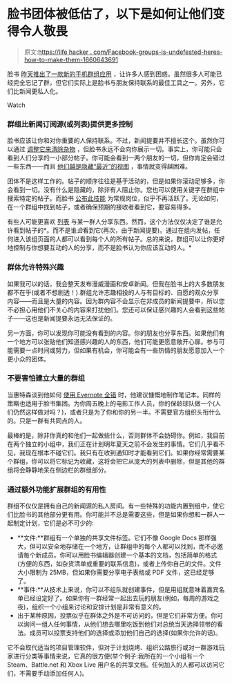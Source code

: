# 脸书团体被低估了，以下是如何让他们变得令人敬畏

> 原文:[https://life hacker . com/Facebook-groups-is-undefested-heres-how-to-make-them-1660643691](https://lifehacker.com/facebook-groups-are-underrated-heres-how-to-make-them-1660643691)

脸书 [昨天推出了一款新的手机群组应用](http://lifehacker.com/facebook-launches-dedicated-groups-app-to-make-groups-e-1660199423) ，让许多人感到困惑。虽然很多人可能已经完全忘记了群，但它们实际上是脸书与朋友保持联系的最佳工具之一。另外，它们比新闻更私人化。

Watch

### **群组比新闻订阅源(或列表)提供更多控制**

脸书应该让你和对你重要的人保持联系。不过，新闻提要并不擅长这个。虽然你可以通过 [调整它来清除杂物](https://lifehacker.com/how-to-declutter-your-facebook-news-feed-once-and-for-a-1449687892) ，但脸书永远不会向你展示一切。事实上，你可能只会看到人们分享的一小部分帖子。你可能会看到一两个朋友的一切，但你肯定会错过一些东西——而且 [他们越是隐藏“最近”的视图](http://lifehacker.com/how-to-show-the-most-recent-news-feed-in-the-new-face-1577443645) ，事情就变得越困难。

团体不是这样工作的。帖子的顺序往往是基于活动的，但是如果你滚动足够多，你会看到一切。没有什么是隐藏的，除非有人阻止你。您也可以使用关键字在群组中搜索特定的帖子。而脸书 [公布此技能](http://lifehacker.com/facebook-updated-its-graph-search-feature-today-to-incl-1429011032) 为常规岗位，似乎不再活跃了。无论如何，在一个群组中找到帖子，或者确保预期的接收者看到它，要容易得多。

有些人可能更喜欢 [列表](https://lifehacker.com/facebooks-new-smart-lists-keep-you-from-having-to-cul-5839909) 与某一群人分享东西。然而，这个方法仅仅决定了谁是允许看到帖子的*。而不是谁*会*看到它(再次，由于新闻提要)。通过在组内发帖，任何进入该组页面的人都可以看到每个人的所有帖子。总的来说，群组可以让你更好地控制与你想要互动的人的分享，而不是脸书认为你应该互动的人。*

### **群体允许特殊兴趣**

如果我可以的话，我会整天发布漫威漫画和安卓新闻。但我在脸书上的大多数朋友都不在乎(或者不想剧透！).群组允许志趣相投的人与有目标的、自愿的观众分享内容——而且是大量的内容。因为群内容不会显示在非成员的新闻提要中，所以您不必担心用他们不关心的内容来打扰他们。您还可以保证感兴趣的人会看到这些帖子——这也是新闻提要永远无法保证的。

另一方面，你可以发现你可能没有看到的内容。你的朋友也分享东西。如果他们有一个地方可以张贴他们知道感兴趣的人的东西，他们可能更愿意敞开心扉。参与可能需要一点时间或努力，但如果有机会，你可能会有一些热情的朋友愿意加入一个更小众的团体。

### **不要害怕建立大量的群组**

当惠特森谈到他如何 [使用 Evernote 全错](https://lifehacker.com/ive-been-using-evernote-all-wrong-heres-why-its-actual-5989980) 时，他建议慷慨地制作笔记本。同样的策略也适用于脸书集团。为你周五晚上的电影工作人员，你的保龄球队做一个(人们仍然这样做对吗？)，或者只是为了你和你的另一半。不需要官方组织头衔什么的。只是一群有共同点的人。

最棒的是，除非你真的和他们一起做些什么，否则群体不会妨碍你。例如，我目前在两个独立的小组中，我们正在计划明年夏天之前不会发生的事情。它们几乎看不见，我现在根本不碰它们。我只有在收到通知时才能看到它们。如果你经常需要某个群组，你可以将它标记为收藏，这将会把它从庞大的列表中删除，但是其他的群组将会静静地呆在侧边栏的群组部分。

### **通过额外功能扩展群组的有用性**

群组不仅仅是拥有自己的新闻源的私人房间。有一些特殊的功能内置到组中，使它们比脸书的其他部分更有用。你可能并不总是需要这些，但是如果你想和一群人一起制定计划，它们是必不可少的:

*   **文件:**群组有一个单独的共享文件标签。它们不像 Google Docs 那样强大，但可以安全地存储在一个地方，让群组中的每个人都可以找到，而不必邀请每个新成员。你可以用脸书编辑器创建一个基本的文档，包括简单的格式(方便的东西，如杂货清单或重要的联系信息)，或者上传你自己的文件。文件大小限制为 25MB，但如果你需要分享电子表格或 PDF 文件，这已经足够了。
*   **事件:**从技术上来说，你可以不组队就创建事件，但是用组就意味着嘉宾名单已经设定好了。如果你有一群经常一起出去玩的朋友(例如，每周的游戏之夜)，组织一个小组来讨论和安排计划是非常有意义的。
*   出于某种原因，投票似乎在群体之外是不可访问的，但是它们非常方便。你可以询问一组人任何事情，从他们想去哪里吃饭到他们对总统当天选择领带的看法。成员可以投票支持他们的选择或添加他们自己的选择(如果你允许的话)。

它不会取代适当的项目管理软件，但对于计划烧烤、组织公路旅行或对一群游戏玩家进行分类等事情来说，它真的很方便(举个例子:我所在的一个小组有一个 Steam、Battle.net 和 Xbox Live 用户名的共享文档。任何加入的人都可以访问它们，不需要手动添加任何人)。